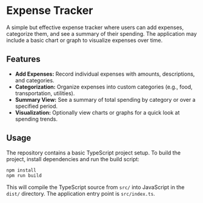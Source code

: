 # Expense Tracker

A simple but effective expense tracker where users can add expenses, categorize them, and see a summary of their spending. The application may include a basic chart or graph to visualize expenses over time.

## Features

- **Add Expenses:** Record individual expenses with amounts, descriptions, and categories.
- **Categorization:** Organize expenses into custom categories (e.g., food, transportation, utilities).
- **Summary View:** See a summary of total spending by category or over a specified period.
- **Visualization:** Optionally view charts or graphs for a quick look at spending trends.

## Usage

The repository contains a basic TypeScript project setup. To build the project, install dependencies and run the build script:

```bash
npm install
npm run build
```

This will compile the TypeScript source from `src/` into JavaScript in the `dist/` directory. The application entry point is `src/index.ts`.
